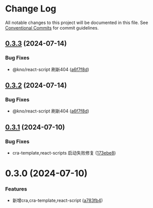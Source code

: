# Change Log

All notable changes to this project will be documented in this file.
See [Conventional Commits](https://conventionalcommits.org) for commit guidelines.

## [0.3.3](https://e.coding.net/g-fvlo6487/forward/forward/compare/@kno/react-scripts@0.3.1...@kno/react-scripts@0.3.3) (2024-07-14)

### Bug Fixes

- @kno/react-script 刷新404 ([a6f7f8d](https://e.coding.net/g-fvlo6487/forward/forward/commits/a6f7f8d70608f3884c7e66405208f815d4c1f35b))

## [0.3.2](https://e.coding.net/g-fvlo6487/forward/forward/compare/@kno/react-scripts@0.3.1...@kno/react-scripts@0.3.2) (2024-07-14)

### Bug Fixes

- @kno/react-script 刷新404 ([a6f7f8d](https://e.coding.net/g-fvlo6487/forward/forward/commits/a6f7f8d70608f3884c7e66405208f815d4c1f35b))

## [0.3.1](https://e.coding.net/g-fvlo6487/forward/forward/compare/@kno/react-scripts@0.3.0...@kno/react-scripts@0.3.1) (2024-07-10)

### Bug Fixes

- cra-template,react-scripts 启动失败修复 ([173ebe8](https://e.coding.net/g-fvlo6487/forward/forward/commits/173ebe844489bc4c3ef8a6cb346fd19073ae8aa2))

# 0.3.0 (2024-07-10)

### Features

- 新增cra,cra-template,react-script ([a783fb4](https://e.coding.net/g-fvlo6487/forward/forward/commits/a783fb4d7df6b26be46effbee0af891d07d891cf))
